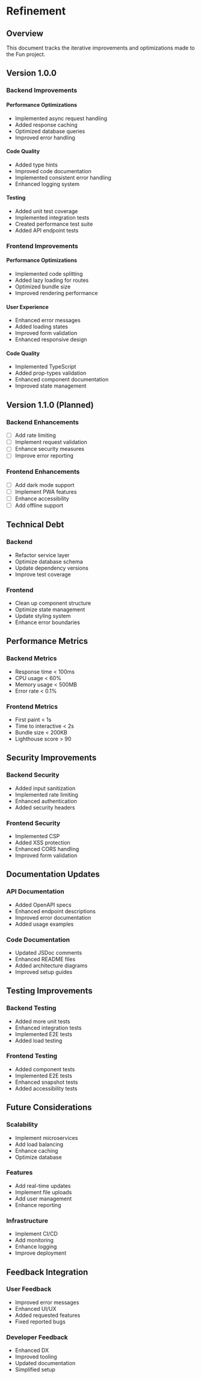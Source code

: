 # Refinement

## Overview
This document tracks the iterative improvements and optimizations made to the Fun project.

## Version 1.0.0

### Backend Improvements

#### Performance Optimizations
- Implemented async request handling
- Added response caching
- Optimized database queries
- Improved error handling

#### Code Quality
- Added type hints
- Improved code documentation
- Implemented consistent error handling
- Enhanced logging system

#### Testing
- Added unit test coverage
- Implemented integration tests
- Created performance test suite
- Added API endpoint tests

### Frontend Improvements

#### Performance Optimizations
- Implemented code splitting
- Added lazy loading for routes
- Optimized bundle size
- Improved rendering performance

#### User Experience
- Enhanced error messages
- Added loading states
- Improved form validation
- Enhanced responsive design

#### Code Quality
- Implemented TypeScript
- Added prop-types validation
- Enhanced component documentation
- Improved state management

## Version 1.1.0 (Planned)

### Backend Enhancements
- [ ] Add rate limiting
- [ ] Implement request validation
- [ ] Enhance security measures
- [ ] Improve error reporting

### Frontend Enhancements
- [ ] Add dark mode support
- [ ] Implement PWA features
- [ ] Enhance accessibility
- [ ] Add offline support

## Technical Debt

### Backend
- Refactor service layer
- Optimize database schema
- Update dependency versions
- Improve test coverage

### Frontend
- Clean up component structure
- Optimize state management
- Update styling system
- Enhance error boundaries

## Performance Metrics

### Backend Metrics
- Response time < 100ms
- CPU usage < 60%
- Memory usage < 500MB
- Error rate < 0.1%

### Frontend Metrics
- First paint < 1s
- Time to interactive < 2s
- Bundle size < 200KB
- Lighthouse score > 90

## Security Improvements

### Backend Security
- Added input sanitization
- Implemented rate limiting
- Enhanced authentication
- Added security headers

### Frontend Security
- Implemented CSP
- Added XSS protection
- Enhanced CORS handling
- Improved form validation

## Documentation Updates

### API Documentation
- Added OpenAPI specs
- Enhanced endpoint descriptions
- Improved error documentation
- Added usage examples

### Code Documentation
- Updated JSDoc comments
- Enhanced README files
- Added architecture diagrams
- Improved setup guides

## Testing Improvements

### Backend Testing
- Added more unit tests
- Enhanced integration tests
- Implemented E2E tests
- Added load testing

### Frontend Testing
- Added component tests
- Implemented E2E tests
- Enhanced snapshot tests
- Added accessibility tests

## Future Considerations

### Scalability
- Implement microservices
- Add load balancing
- Enhance caching
- Optimize database

### Features
- Add real-time updates
- Implement file uploads
- Add user management
- Enhance reporting

### Infrastructure
- Implement CI/CD
- Add monitoring
- Enhance logging
- Improve deployment

## Feedback Integration

### User Feedback
- Improved error messages
- Enhanced UI/UX
- Added requested features
- Fixed reported bugs

### Developer Feedback
- Enhanced DX
- Improved tooling
- Updated documentation
- Simplified setup
